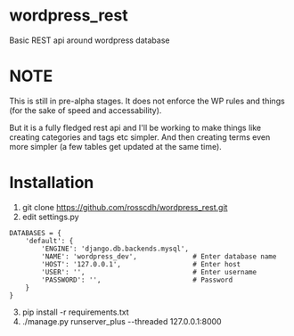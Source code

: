 # wordpress_rest

Basic REST api around wordpress database

NOTE
====

This is still in pre-alpha stages. It does not enforce the WP rules and things (for the sake of speed and accessability).

But it is a fully fledged rest api and I'll be working to make things like creating categories and tags etc simpler. And then creating terms even more simpler (a few tables get updated at the same time).


Installation
============

1. git clone https://github.com/rosscdh/wordpress_rest.git
2. edit settings.py

```
DATABASES = {
    'default': {
        'ENGINE': 'django.db.backends.mysql',
        'NAME': 'wordpress_dev',              # Enter database name
        'HOST': '127.0.0.1',                  # Enter host
        'USER': '',                           # Enter username
        'PASSWORD': '',                       # Password
    }
}
```

3. pip install -r requirements.txt
4. ./manage.py runserver_plus --threaded 127.0.0.1:8000
